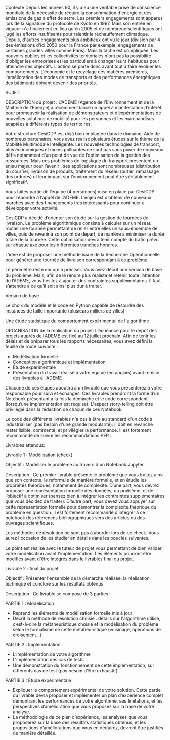 Contexte
Depuis les années 90, il y a eu une véritable prise de conscience mondiale de la nécessité de réduire la consommation d'énergie et des émissions de gaz à effet de serre. Les premiers engagements sont apparus lors de la signature du protocole de Kyoto en 1997. Mais son entrée en vigueur n'a finalement eu lieu qu'en 2005 et de nombreux scientifiques ont jugé les efforts insuffisants pour ralentir le réchauffement climatique. Depuis, d'autres engagements plus ambitieux ont vu le jour (division par 4 des émissions d'ici 2050 pour la France par exemple, engagements de certaines grandes villes comme Paris). Mais la tâche est compliquée. Les pouvoirs publics et les collectivités territoriales n'ont pas la possibilité d'obliger les entreprises et les particuliers à changer leurs habitudes pour atteindre ces objectifs. L'action se porte donc avant tout à faire évoluer les comportements. L'économie et le recyclage des matières premières, l'amélioration des modes de transports et des performances énergétiques des bâtiments doivent devenir des priorités.

SUJET:

DESCRIPTION du projet :
L’ADEME (Agence de l’Environnement et de la Maîtrise de l’Energie) a récemment lancé un appel à manifestation d’intérêt pour promouvoir la réalisation de démonstrateurs et d’expérimentations de nouvelles solutions de mobilité pour les personnes et les marchandises adaptées à différents types de territoires.

Votre structure CesiCDP est déjà bien implantée dans le domaine. Aidé de nombreux partenaires, vous avez réalisé plusieurs études sur le thème de la Mobilité Multimodale Intelligente. Les nouvelles technologies de transport, plus économiques et moins polluantes ne sont pas sans poser de nouveaux défis notamment d’un point de vue de l’optimisation de la gestion des ressources. Mais ces problèmes de logistique du transport présentent un enjeu majeur pour l’avenir : ses applications sont nombreuses (distribution du courrier, livraison de produits, traitement du réseau routier, ramassage des ordures) et leur impact sur l’environnement peut être véritablement significatif.

Vous faites partie de l’équipe (4 personnes) mise en place par CesiCDP pour répondre à l’appel de l’ADEME. L’enjeu est d’obtenir de nouveaux marchés avec des financements très intéressants pour continuer à développer votre activité.

CesiCDP a décidé d’orienter son étude sur la gestion de tournées de livraison. Le problème algorithmique consiste à calculer sur un réseau routier une tournée permettant de relier entre elles un sous-ensemble de villes, puis de revenir à son point de départ, de manière à minimiser la durée totale de la tournée. Cette optimisation devra tenir compte du trafic prévu sur chaque axe pour les différentes tranches horaires.

L’idée est de proposer une méthode issue de la Recherche Opérationnelle pour générer une tournée de livraison correspondant à ce problème.

Le périmètre reste encore à préciser. Vous avez décrit une version de base du problème. Mais, afin de le rendre plus réaliste et retenir toute l’attention de l’ADEME, vous hésitez à ajouter des contraintes supplémentaires. Il faut s’attendre à ce qu’il soit ainsi plus dur à traiter.

Version de base

Le choix du modèle et le code en Python capable de résoudre des instances de taille importante (plusieurs milliers de villes)

Une étude statistique du comportement expérimental de l'algorithme

ORGANISATION de la realisation du projet:
L’échéance pour le dépôt des projets auprès de l’ADEME est fixé au 12 juillet prochain. Afin de tenir les délais et de préparer tous les rapports nécessaires, vous avez défini la feuille de route suivante :

- Modélisation formelle
- Conception algorithmique et implémentation
- Étude expérimentale
- Présentation du travail réalisé à votre équipe (en anglais) avant remise des livrables à l'ADEME

Chacune de ces étapes aboutira à un livrable que vous présenterez à votre responsable pour suivi et échanges. Ces livrables prendront la forme d’un Notebook présentant à la fois la démarche et le code correspondant (lorsqu’une implémentation est requise). L'aspect story-telling doit être privilégié dans la rédaction de chacun de ces Notebook.

Le code des différents livrables n'a pas à être au standard d'un code à industrialiser (pas besoin d'une grande modularité). Il doit en revanche rester lisible, commenté, et privilégier la performance. Il est fortement recommandé de suivre les recommandations PEP :

Livrables attendus:

Livrable 1 : Modélisation (check)

Objectif : Modéliser le problème au travers d'un Notebook Jupyter

Description :
Ce premier livrable présente le problème que vous traitez ainsi que son contexte, le reformule de manière formelle, et en étudie les propriétés théoriques, notamment de complexité. D’une part, vous devrez proposer une représentation formelle des données, du problème, et de l’objectif à optimiser (pensez bien à intégrer les contraintes supplémentaires que vous décidez de traiter). D’autre part, vous devez vous appuyer sur cette représentation formelle pour démontrer la complexité théorique du problème en question. Il est fortement recommandé d’intégrer à ce notebook des références bibliographiques vers des articles ou des ouvrages scientifiques.

Les méthodes de résolution ne sont pas à aborder lors de ce check. Vous aurez l'occasion de les étudier en détails dans les boucles suivantes.

Le point est réalisé avec le tuteur de projet vous permettant de bien valider votre modélisation avant l'implémentation. Les éléments pourront être modifiés avant d'être intégrés dans le livrables final du projet.

Livrable 2 : final du projet

Objectif : Présenter l'ensemble de la démarche réalisée, la réalisation technique et conclure sur les résultats obtenus

Description :
Ce livrable se compose de 3 parties :

PARTIE 1 : Modélisation

- Reprend les éléments de modélisation formelle mis à jour
- Décrit la méthode de résolution choisie : détails sur l'algorithme utilisé, c’est-à-dire la métaheuristique choisie et la modélisation du problème selon le formalisme de cette métaheuristique (voisinage, opérations de croisement…)

PARTIE 2 : Implémentation

- L’implémentation de votre algorithme
- L'implémentation des cas de tests
- Une démonstration du fonctionnement de cette implémentation, sur différents cas de test (pas besoin d’être exhaustif)

PARTIE 3 : Etude expérimentale

- Expliquer le comportement expérimental de votre solution. Cette partie du livrable devra proposer et implémenter un plan d’expérience complet démontrant les performances de votre algorithme, ses limitations, et les perspectives d’amélioration que vous proposez sur la base de votre analyse.
- La méthodologie de ce plan d’expérience, les analyses que vous proposerez sur la base des résultats statistiques obtenus, et les propositions d’améliorations que vous en déduirez, devront être justifiés de manière détaillée.
